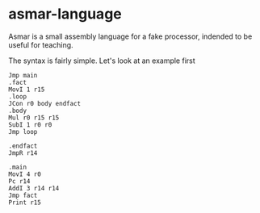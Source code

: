 # asmar-language
Asmar is a small assembly language for a fake processor, indended to be useful for teaching.

The syntax is fairly simple. Let's look at an example first

    Jmp main
    .fact
    MovI 1 r15
    .loop
    JCon r0 body endfact
    .body
    Mul r0 r15 r15
    SubI 1 r0 r0
    Jmp loop
    
    .endfact
    JmpR r14
    
    .main
    MovI 4 r0
    Pc r14
    AddI 3 r14 r14
    Jmp fact
    Print r15
